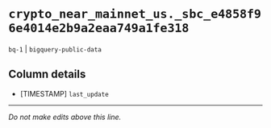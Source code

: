 # `crypto_near_mainnet_us._sbc_e4858f96e4014e2b9a2eaa749a1fe318`
`bq-1` | `bigquery-public-data`

## Column details
* [TIMESTAMP] `last_update`

-------------------------------------------------------------------------------
*Do not make edits above this line.*
